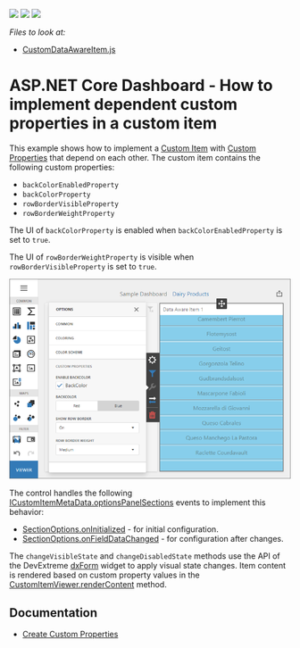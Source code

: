 <!-- default badges list -->
![](https://img.shields.io/endpoint?url=https://codecentral.devexpress.com/api/v1/VersionRange/272974544/20.1.4%2B)
[![](https://img.shields.io/badge/Open_in_DevExpress_Support_Center-FF7200?style=flat-square&logo=DevExpress&logoColor=white)](https://supportcenter.devexpress.com/ticket/details/T900502)
[![](https://img.shields.io/badge/📖_How_to_use_DevExpress_Examples-e9f6fc?style=flat-square)](https://docs.devexpress.com/GeneralInformation/403183)
<!-- default badges end -->
_Files to look at:_

- [CustomDataAwareItem.js](\CS\AspNetCoreCustomItemDependentProperties\wwwroot\js\CustomDataAwareItem.js)

# ASP.NET Core Dashboard - How to implement dependent custom properties in a custom item

This example shows how to implement a [Custom Item](https://docs.devexpress.com/Dashboard/119837/web-dashboard/client-side-customization/custom-item/create-a-data-aware-item?p=netframework) with [Custom Properties](https://docs.devexpress.com/Dashboard/401702/web-dashboard/client-side-customization/custom-properties) that depend on each other. The custom item contains the following custom properties:

- `backColorEnabledProperty`
- `backColorProperty`
- `rowBorderVisibleProperty`
- `rowBorderWeightProperty`

The UI of `backColorProperty` is enabled when `backColorEnabledProperty` is set to `true`.

The UI of `rowBorderWeightProperty` is visible when `rowBorderVisibleProperty` is set to `true`.

![](images/dependent-properties.png)

The control handles the following [ICustomItemMetaData.optionsPanelSections](https://docs.devexpress.com/Dashboard/js-DevExpress.Dashboard.Model.ICustomItemMetaData?p=netframework#js_devexpress_dashboard_model_icustomitemmetadata_optionspanelsections) events to implement this behavior: 

- [SectionOptions.onInitialized](https://docs.devexpress.com/Dashboard/js-DevExpress.Dashboard.Designer.SectionOptions#js_devexpress_dashboard_designer_sectionoptions_oninitialized) - for initial configuration.
- [SectionOptions.onFieldDataChanged](https://docs.devexpress.com/Dashboard/js-DevExpress.Dashboard.Designer.SectionOptions#js_devexpress_dashboard_designer_sectionoptions_onfielddatachanged) - for configuration after changes.

The `changeVisibleState` and `changeDisabledState` methods use the API of the DevExtreme [dxForm](https://js.devexpress.com/Documentation/ApiReference/UI_Widgets/dxForm/) widget to apply visual state changes. Item content is rendered based on custom property values in the [CustomItemViewer.renderContent](https://docs.devexpress.com/Dashboard/js-DevExpress.Dashboard.CustomItemViewer?p=netframework#js_devexpress_dashboard_customitemviewer_rendercontent_element_changeexisting_) method.

## Documentation

* [Create Custom Properties](https://docs.devexpress.com/Dashboard/401702/web-dashboard/ui-elements-and-customization/create-custom-properties)
